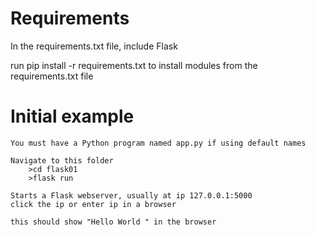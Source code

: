 # Requirements

In the requirements.txt file, include Flask

run pip install -r requirements.txt to install modules from the requirements.txt file


# Initial example

    You must have a Python program named app.py if using default names
    
    Navigate to this folder     
        >cd flask01
        >flask run
   
    Starts a Flask webserver, usually at ip 127.0.0.1:5000
    click the ip or enter ip in a browser

    this should show "Hello World " in the browser

